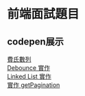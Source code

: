 # 前端面試題目

## codepen展示

  [費氏數列](https://codepen.io/harry-TW/pen/KKqrJxa)<br/>
  [Debounce 實作](https://codepen.io/harry-TW/pen/KKqrJxa)<br/>
  [Linked List 實作](https://codepen.io/harry-TW/pen/gORqWMj)<br/>
  [實作 getPagination](https://codepen.io/harry-TW/pen/OJgqvOJ)<br/>
